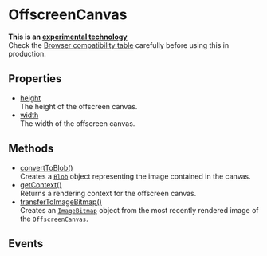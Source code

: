 # OffscreenCanvas

<div class='overview'><strong>This is an <a href="/en-US/docs/MDN/Contribute/Guidelines/Conventions_definitions#Experimental">experimental technology</a></strong><br>Check the <a href="#Browser_compatibility">Browser compatibility table</a> carefully before using this in production.</div>

## Properties

<ul class="items properties">
  <li>
    <a href="">height</a>
    <div>The height of the offscreen canvas.</div>
  </li>
  <li>
    <a href="">width</a>
    <div>The width of the offscreen canvas.</div>
  </li>
</ul>

## Methods

<ul class="items methods">
  <li>
    <a href="">convertToBlob()</a>
    <div>Creates a <a href="/en-US/docs/Web/API/Blob" title="A Blob object represents a file-like object of immutable, raw data; they can be read as text or binary data, or converted into a ReadableStream so its methods can be used for processing the data. Blobs can represent data that isn't necessarily in a JavaScript-native format. The File interface is based on Blob, inheriting blob functionality and expanding it to support files on the user's system."><code>Blob</code></a> object representing the image contained in the canvas.</div>
  </li>
  <li>
    <a href="">getContext()</a>
    <div>Returns a rendering context for the offscreen canvas.</div>
  </li>
  <li>
    <a href="">transferToImageBitmap()</a>
    <div>Creates an <a href="/en-US/docs/Web/API/ImageBitmap" title="The ImageBitmap interface represents a bitmap image which can be drawn to a <canvas> without undue latency. It can be created from a variety of source objects using the createImageBitmap() factory method. ImageBitmap provides an asynchronous and resource efficient pathway to prepare textures for rendering in WebGL."><code>ImageBitmap</code></a> object from the most recently rendered image of the <code>OffscreenCanvas</code>.</div>
  </li>
</ul>

## Events
